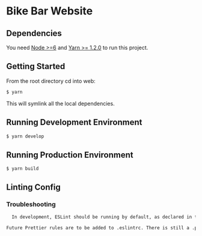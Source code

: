 # Bike Bar Website

## Dependencies

You need [Node >=6](https://nodejs.org) and [Yarn >= 1.2.0](https://yarnpkg.com/en/docs/install) to run this project.

## Getting Started

From the root directory cd into web:

```sh
$ yarn
```

This will symlink all the local dependencies.

## Running Development Environment

```sh
$ yarn develop
```

## Running Production Environment

```sh
$ yarn build
```

## Linting Config 

### Troubleshooting

```sh
  In development, ESLint should be running by default, as declared in the .vscode workspace settings. However, should it not be running, select shift+command+P to view the Command Palette, then search for ESLint: Enable ESLint. Click the command.

Future Prettier rules are to be added to .eslintrc. There is still a .prettierrc file, only because without it, stylelint throws an error.
```
